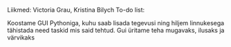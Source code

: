 Liikmed: Victoria Grau, Kristina Bilych
To-do list:

Koostame GUI Pythoniga, kuhu saab lisada tegevusi ning hiljem linnukesega tähistada need taskid mis said tehtud.
Gui üritame teha mugavaks, ilusaks ja värvikaks
